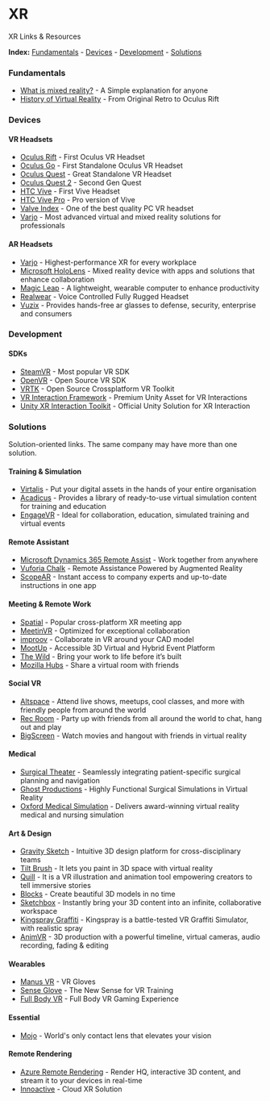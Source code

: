 # XR

XR Links & Resources

**Index:** [Fundamentals](https://github.com/seckincengiz/XR#fundamentals) - [Devices](https://github.com/seckincengiz/XR#devices) - [Development](https://github.com/seckincengiz/XR#development) - [Solutions](https://github.com/seckincengiz/XR#solutions)

### Fundamentals

* [What is mixed reality?](https://www.youtube.com/watch?v=P_I873tL3jw&ab_channel=BernardMarr) - A Simple explanation for anyone
* [History of Virtual Reality](https://www.youtube.com/watch?v=43mA_ypfwKg&ab_channel=GameSpot) - From Original Retro to Oculus Rift

### Devices

#### VR Headsets

* [Oculus Rift](https://www.oculus.com/rift/) - First Oculus VR Headset
* [Oculus Go](https://www.oculus.com/go/) - First Standalone Oculus VR Headset
* [Oculus Quest](https://www.oculus.com/quest/) - Great Standalone VR Headset
* [Oculus Quest 2](https://www.oculus.com/quest-2/) - Second Gen Quest
* [HTC Vive](https://www.vive.com/eu/product/vive/) - First Vive Headset
* [HTC Vive Pro](https://www.vive.com/eu/product/vive-pro-full-kit/) - Pro version of Vive
* [Valve Index](https://store.steampowered.com/valveindex) - One of the best quality PC VR headset
* [Varjo](https://varjo.com/) - Most advanced virtual and mixed reality solutions for professionals

#### AR Headsets

* [Varjo](https://varjo.com/) - Highest-performance XR for every workplace
* [Microsoft HoloLens](https://www.microsoft.com/en-us/hololens) - Mixed reality device with apps and solutions that enhance collaboration
* [Magic Leap](https://www.magicleap.com/en-us) - A lightweight, wearable computer to enhance productivity
* [Realwear](https://realwear.com/) - Voice Controlled Fully Rugged Headset
* [Vuzix](https://www.vuzix.com/) - Provides hands-free ar glasses to defense, security, enterprise and consumers

### Development

#### SDKs

* [SteamVR](https://github.com/ValveSoftware/steamvr_unity_plugin) - Most popular VR SDK
* [OpenVR](https://github.com/ValveSoftware/openvr) - Open Source VR SDK
* [VRTK](https://github.com/ExtendRealityLtd/VRTK) - Open Source Crossplatform VR Toolkit
* [VR Interaction Framework](https://assetstore.unity.com/packages/templates/systems/vr-interaction-framework-161066) - Premium Unity Asset for VR Interactions
* [Unity XR Interaction Toolkit](https://docs.unity3d.com/Packages/com.unity.xr.interaction.toolkit@1.0/manual/index.html) - Official Unity Solution for XR Interaction

### Solutions

Solution-oriented links. The same company may have more than one solution.

#### Training & Simulation

* [Virtalis](https://www.virtalis.com/) - Put your digital assets in the hands of your entire organisation
* [Acadicus](https://acadicus.com/) - Provides a library of ready-to-use virtual simulation content for training and education
* [EngageVR](https://engagevr.io/) - Ideal for collaboration, education, simulated training and virtual events

#### Remote Assistant

* [Microsoft Dynamics 365 Remote Assist](https://dynamics.microsoft.com/en-us/mixed-reality/remote-assist/) - Work together from anywhere
* [Vuforia Chalk](https://www.ptc.com/en/products/vuforia/vuforia-chalk) - Remote Assistance Powered by Augmented Reality
* [ScopeAR](https://www.scopear.com/solutions/ar-remote-assistance/) - Instant access to company experts and up-to-date instructions in one app

#### Meeting & Remote Work

* [Spatial](https://spatial.io/) - Popular cross-platform XR meeting app
* [MeetinVR](https://www.meetinvr.com/) - Optimized for exceptional collaboration
* [improov](http://www.improovr.com/home-v2/) - Collaborate in VR around your CAD model
* [MootUp](https://mootup.com/) - Accessible 3D Virtual and Hybrid Event Platform
* [The Wild](https://thewild.com/) - Bring your work to life before it’s built
* [Mozilla Hubs](https://hubs.mozilla.com/) - Share a virtual room with friends

#### Social VR

* [Altspace](https://altvr.com/) - Attend live shows, meetups, cool classes, and more with friendly people from around the world
* [Rec Room](https://recroom.com/) - Party up with friends from all around the world to chat, hang out and play
* [BigScreen](https://www.bigscreenvr.com/) - Watch movies and hangout with friends in virtual reality

#### Medical

* [Surgical Theater](https://surgicaltheater.net/) - Seamlessly integrating patient-specific surgical planning and navigation
* [Ghost Productions](https://ghostproductions.com/medical-vr-virtual-reality/) - Highly Functional Surgical Simulations in Virtual Reality
* [Oxford Medical Simulation](https://oxfordmedicalsimulation.com/) - Delivers award-winning virtual reality medical and nursing simulation

#### Art & Design

* [Gravity Sketch](https://www.gravitysketch.com/) - Intuitive 3D design platform for cross-disciplinary teams
* [Tilt Brush](https://www.tiltbrush.com/) - It lets you paint in 3D space with virtual reality
* [Quill](https://quill.fb.com/) - It is a VR illustration and animation tool empowering creators to tell immersive stories
* [Blocks](https://arvr.google.com/blocks/) - Create beautiful 3D models in no time
* [Sketchbox](https://design.sketchbox3d.com/) - Instantly bring your 3D content into an infinite, collaborative workspace
* [Kingspray Graffiti](http://infectiousape.com/) - Kingspray is a battle-tested VR Graffiti Simulator, with realistic spray
* [AnimVR](https://nvrmind.io/#features) - 3D production with a powerful timeline, virtual cameras, audio recording, fading & editing

#### Wearables

* [Manus VR](https://www.manus-vr.com/) - VR Gloves
* [Sense Glove](https://www.senseglove.com/) - The New Sense for VR Training
* [Full Body VR](https://sandboxvr.com/losangeles/) - Full Body VR Gaming Experience

#### Essential

* [Mojo](https://www.mojo.vision/) - World's only contact lens that elevates your vision

#### Remote Rendering

* [Azure Remote Rendering](https://azure.microsoft.com/en-us/services/remote-rendering/) - Render HQ, interactive 3D content, and stream it to your devices in real-time
* [Innoactive](https://www.innoactive.io/cloud-xr-rendering-streaming) - Cloud XR Solution

